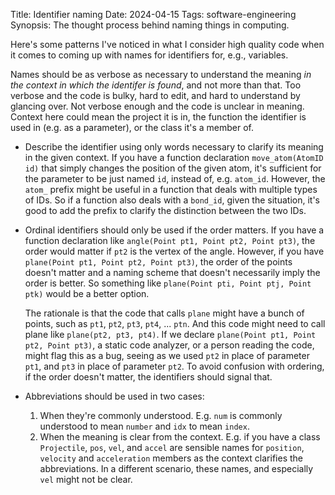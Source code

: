 Title: Identifier naming
Date: 2024-04-15
Tags: software-engineering
Synopsis: The thought process behind naming things in computing.

Here's some patterns I've noticed in what I consider high quality code when it comes to coming up with names for identifiers for, e.g., variables.

Names should be as verbose as necessary to understand the meaning _in the context in which the identifer is found_, and not more than that. Too verbose and the code is bulky, hard to edit, and hard to understand by glancing over. Not verbose enough and the code is unclear in meaning. Context here could mean the project it is in, the function the identifier is used in (e.g. as a parameter), or the class it's a member of.

- Describe the identifier using only words necessary to clarify its meaning in the given context. If you have a function declaration `move_atom(AtomID id)` that simply changes the position of the given atom, it's sufficient for the parameter to be just named `id`, instead of, e.g. `atom_id`. However, the `atom_` prefix might be useful in a function that deals with multiple types of IDs. So if a function also deals with a `bond_id`, given the situation, it's good to add the prefix to clarify the distinction between the two IDs.

- Ordinal identifiers should only be used if the order matters. If you have a function declaration like `angle(Point pt1, Point pt2, Point pt3)`, the order would matter if `pt2` is the vertex of the angle. However, if you have `plane(Point pt1, Point pt2, Point pt3)`, the order of the points doesn't matter and a naming scheme that doesn't necessarily imply the order is better. So something like `plane(Point pti, Point ptj, Point ptk)` would be a better option.

    The rationale is that the code that calls `plane` might have a bunch of points, such as `pt1`, `pt2`, `pt3`, `pt4`, ... `ptn`. And this code might need to call plane like `plane(pt2, pt3, pt4)`. If we declare `plane(Point pt1, Point pt2, Point pt3)`, a static code analyzer, or a person reading the code, might flag this as a bug, seeing as we used `pt2` in place of parameter `pt1`, and `pt3` in place of parameter `pt2`. To avoid confusion with ordering, if the order doesn't matter, the identifiers should signal that.

- Abbreviations should be used in two cases:
    1. When they're commonly understood. E.g. `num` is commonly understood to mean `number` and `idx` to mean `index`. 
    2. When the meaning is clear from the context. E.g. if you have a class `Projectile`, `pos`, `vel`, and `accel` are sensible names for `position`, `velocity` and `acceleration` members as the context clarifies the abbreviations. In a different scenario, these names, and especially `vel` might not be clear.
